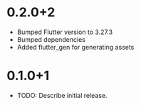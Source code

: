 # 0.2.0+2
- Bumped Flutter version to 3.27.3
- Bumped dependencies
- Added flutter_gen for generating assets

# 0.1.0+1

- TODO: Describe initial release.
